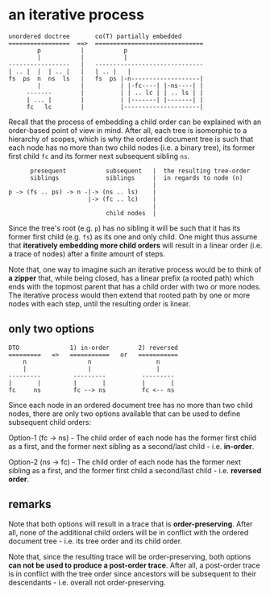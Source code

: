 
# an iterative process

```
unordered doctree       co(T) partially embedded
=================  ==>  ==============================
        p           |           p
        |           |           |
-----------------   |   ------------------------------
| .. |  |  | .. |   |   | .. |   |
fs  ps  n  ns  ls   |   fs  ps |-n-------------------|
        |           |          | |-fc----| |-ns----| |
     -------        |          | | .. lc | | .. ls | |
     | ... |        |          | |-------| |-------| |
     fc   lc        |          |---------------------|
```

Recall that the process of embedding a child order can be explained with an
order-based point of view in mind. After all, each tree is isomorphic to a
hierarchy of scopes, which is why the ordered document tree is such that
each node has no more than two child nodes (i.e. a binary tree), its former
first child `fc` and its former next subsequent sibling `ns`.

```
      presequent           subsequent   |  the resulting tree-order
      siblings             siblings     |  in regards to node (n)
                                        |
p -> (fs .. ps) -> n -|-> (ns .. ls)    |
                      |-> (fc .. lc)    |
                                        |
                           child nodes  |
```

Since the tree's root (e.g. `p`) has no sibling it will be such that it has
its former first child (e.g. `fs`) as its one and only child. One might thus
assume that **iteratively embedding more child orders** will result in a
linear order (i.e. a trace of nodes) after a finite amount of steps.

Note that, one way to imagine such an iterative process would be to think of
**a zipper** that, while being closed, has a linear prefix (a rooted path)
which ends with the topmost parent that has a child order with two or more
nodes. The iterative process would then extend that rooted path by one or
more nodes with each step, until the resulting order is linear.

<!-- ======================================================================= -->
## only two options

```
DTO              1) in-order        2) reversed
=========   =>   ===========   or   ===========
    n                 n                  n
    |                 |                  |
---------         ---------          ---------
|       |         |       |          |       |
fc     ns         fc --> ns          fc <-- ns
```

Since each node in an ordered document tree has no more than two child
nodes, there are only two options available that can be used to define
subsequent child orders:

Option-1 (fc -> ns) - The child order of each node has the former first
child as a first, and the former next sibling as a second/last child -
i.e. **in-order**.

Option-2 (ns -> fc) - The child order of each node has the former next
sibling as a first, and the former first child a second/last child -
i.e. **reversed order**.

<!-- ======================================================================= -->
## remarks

Note that both options will result in a trace that is **order-preserving**.
After all, none of the additional child orders will be in conflict with the
ordered document tree - i.e. its tree order and its child order.

Note that, since the resulting trace will be order-preserving, both options
**can not be used to produce a post-order trace**. After all, a post-order
trace is in conflict with the tree order since ancestors will be subsequent
to their descendants - i.e. overall not order-preserving.
